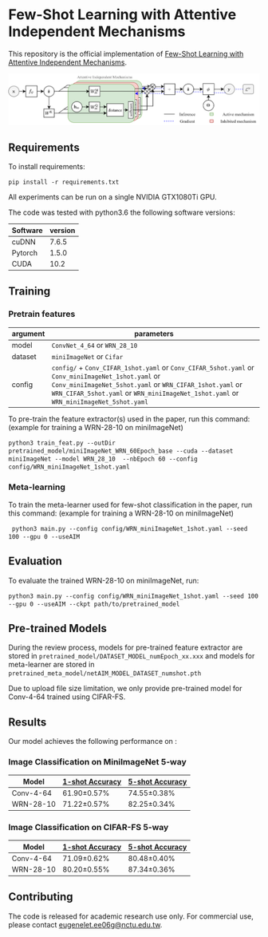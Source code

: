 # Few-Shot Learning with Attentive Independent Mechanisms

This repository is the official implementation of [Few-Shot Learning with Attentive Independent Mechanisms](https://arxiv.org/abs/2107.14053). 

<img src="attention-AIM.png" width="600">

## Requirements

To install requirements:

```setup
pip install -r requirements.txt
```

All experiments can be run on a single NVIDIA GTX1080Ti GPU.


The code was tested with python3.6 the following software versions:

| Software        | version |
| ------------- |-------------|
| cuDNN         | 7.6.5 |
| Pytorch      | 1.5.0  |
| CUDA | 10.2    |


## Training

### Pretrain features


| argument        | parameters |
| ------------- |-------------|
| model         | `ConvNet_4_64` or `WRN_28_10` |
| dataset      | `miniImageNet` or `Cifar` |
| config | `config/` + `Conv_CIFAR_1shot.yaml` or `Conv_CIFAR_5shot.yaml` or `Conv_miniImageNet_1shot.yaml` or `Conv_miniImageNet_5shot.yaml` or `WRN_CIFAR_1shot.yaml` or `WRN_CIFAR_5shot.yaml` or `WRN_miniImageNet_1shot.yaml` or `WRN_miniImageNet_5shot.yaml`   |


To pre-train the feature extractor(s) used in the paper, run this command: (example for training a WRN-28-10 on miniImageNet)

```
python3 train_feat.py --outDir pretrained_model/miniImageNet_WRN_60Epoch_base --cuda --dataset miniImageNet --model WRN_28_10  --nbEpoch 60 --config config/WRN_miniImageNet_1shot.yaml
```


### Meta-learning

To train the meta-learner used for few-shot classification in the paper, run this command: (example for training a WRN-28-10 on miniImageNet)

```
 python3 main.py --config config/WRN_miniImageNet_1shot.yaml --seed 100 --gpu 0 --useAIM
```



## Evaluation

To evaluate the trained WRN-28-10 on miniImageNet, run:

```eval
python3 main.py --config config/WRN_miniImageNet_1shot.yaml --seed 100 --gpu 0 --useAIM --ckpt path/to/pretrained_model
```


## Pre-trained Models

During the review process, models for pre-trained feature extractor are stored in `pretrained_model/DATASET_MODEL_numEpoch_xx.xxx` and models for meta-learner are stored in `pretrained_meta_model/netAIM_MODEL_DATASET_numshot.pth`

Due to upload file size limitation, we only provide pre-trained model for Conv-4-64 trained using CIFAR-FS.

## Results

Our model achieves the following performance on :

### Image Classification on MiniImageNet 5-way

| Model         | [1-shot Accuracy](https://paperswithcode.com/sota/few-shot-image-classification-on-mini-2)  | [5-shot Accuracy](https://paperswithcode.com/sota/few-shot-image-classification-on-mini-3) |
| ------------------ |---------------- | -------------- |
| Conv-4-64   |     61.90±0.57%        |      74.55±0.38%       |
| WRN-28-10   |     71.22±0.57%        |      82.25±0.34%       |

### Image Classification on CIFAR-FS 5-way

| Model         | [1-shot Accuracy](https://paperswithcode.com/sota/few-shot-image-classification-on-cifar-fs-5)  | [5-shot Accuracy](https://paperswithcode.com/sota/few-shot-image-classification-on-cifar-fs-5-1) |
| ------------------ |---------------- | -------------- |
| Conv-4-64   |     71.09±0.62%        |      80.48±0.40%       |
| WRN-28-10   |     80.20±0.55%        |      87.34±0.36%       |




## Contributing

The code is released for academic research use only. For commercial use, please contact [eugenelet.ee06g@nctu.edu.tw](eugenelet.ee06g@nctu.edu.tw).

